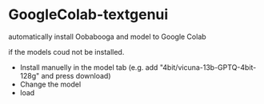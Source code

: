 # GoogleColab-textgenui
automatically install Oobabooga and model to Google Colab

if the models coud not be installed. 
- Install manuelly in the model tab (e.g. add "4bit/vicuna-13b-GPTQ-4bit-128g" and press download)
- Change the model
- load
